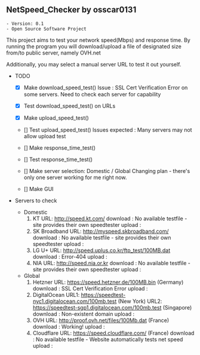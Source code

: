 ## NetSpeed_Checker by osscar0131
    - Version: 0.1
    - Open Source Software Project

This project aims to test your network speed(Mbps) and response time.
By running the program you will download/upload a file of designated size from/to public server, namely OVH.net

Additionally, you may select a manual server URL to test it out yourself.


- TODO
    - [x] Make download_speed_test()
    Issue : SSL Cert Verification Error on some servers.
    Need to check each server for capability
    - [x] Test download_speed_test() on URLs

    - [x] Make upload_speed_test()
    - [] Test upload_speed_test()
    Issues expected : Many servers may not allow upload test

    - [] Make response_time_test()
    - [] Test response_time_test()

    - [] Make server selection: Domestic / Global
    Changing plan - there's only one server working for me right now.

    - [] Make GUI


- Servers to check
    - Domestic
        1. KT
        URL: http://speed.kt.com/
        download : No available testfile - site provides their own speedtester
        upload : 
        2. SK Broadband
        URL: http://myspeed.skbroadband.com/
        download : No available testfile - site provides their own speedtester
        upload : 
        3. LG U+
        URL: http://speed.uplus.co.kr/ftp_test/100MB.dat
        download : Error-404
        upload : 
        4. NIA
        URL: http://speed.nia.or.kr
        download : No available testfile - site provides their own speedtester
        upload : 
    - Global
        1. Hetzner
        URL: https://speed.hetzner.de/100MB.bin (Germany)
        download : SSL Cert Verification Error
        upload : 
        2. DigitalOcean
        URL1: https://speedtest-nyc1.digitalocean.com/100mb.test (New York)
        URL2: https://speedtest-sgp1.digitalocean.com/100mb.test (Singapore)
        download : Non-existent domain
        upload : 
        3. OVH
        URL: http://proof.ovh.net/files/100Mb.dat (France)
        download : Working!
        upload : 
        3. Cloudflare
        URL: https://speed.cloudflare.com/ (France)
        download : No available testfile - Website automatically tests net speed
        upload : 